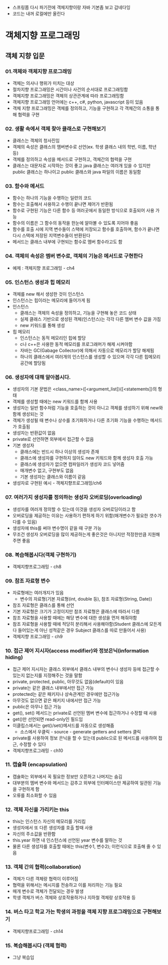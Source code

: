 - 스프링쫌 다시 파기전에 객체지향이랑 자바 기본좀 보고 갑네다잉
- 코드는 내꺼 로컬에만 올린다

# 객체지향 프로그래밍

## 객체 지향 입문

### 01.객체와 객체지향 프로그래밍
- 객체는 의사나 행위가 미치는 대상
- 절차지향 프로그래밍은 시간이나 사건의 순서대로 프로그래밍함
- 객체지향 프로그래밍은 객체의 상관관계에 따라 프로그래밍함
- 객체지향 프로그래밍 언어에는 c++, c#, python, javascript 등이 있음
- 객체 지향 프로그래밍은 객체를 정의하고, 기능을 구현하고 각 객체간의 소통을 통해 협력을 구현

### 02. 생활 속에서 객체 찾아 클래스로 구현해보기
- 클래스는 객체의 청사진임
- 객체의 속성은 클래스의 맴버변수로 선언(ex. 학생 클래스 내의 학번, 이름, 학년 등)
- 객체를 정의하고 속성을 메서드로 구현하고, 객체간의 협력을 구현
- 클래스는 대문자로 시작하는 것이 좋고 java 클래스는 여러개 있을 수 있지만 public 클래스는 하나이고 public 클래스와 java 파일의 이름은 동일함

### 03. 함수와 메서드
- 함수는 하나의 기능을 수행하는 일련의 코드
- 함수는 호출해서 사용하고 수행이 끝나면 제어가 반환됨
- 함수로 구현된 기능은 다른 함수 등 여러곳에서 동일한 방식으로 호출되어 사용 가능
- 함수의 이름은 그 함수의 동작을 한눈에 알아볼 수 있도록 지어야 좋음
- 함수를 호출 시에 지역 변수들이 스택에 저장되고 함수를 호출하며, 함수가 끝나면 다시 스택에 저장된 지역변수들이 반환된다
- 메서드는 클래스 내부에 구현되는 함수로 멤버 함수라고도 함

### 04. 객체의 속성은 멤버 변수로, 객체의 기능은 메서드로 구현한다
- 예제 : 객체지향 프로그래밍 - ch4

### 05. 인스턴스 생성과 힙 메모리
- 객체를 new 해서 생성한 것이 인스턴스
- 인스턴스는 힙이라는 메모리에 들어가게 됨
- 인스턴스
  - 클래스는 객체의 속성을 정의하고, 기능을 구현해 놓은 코드 상태
  - 실제 클래스 기반으로 생성된 객체(인스턴스)는 각각 다른 멤버 변수 값을 가짐
  - new 키워드를 통해 생성
- 힙 메모리
  - 인스턴스는 동적 메모리인 힙에 할당
  - c나 c++은 사용한 동적 메모리를 프로그래머가 해제 시켜야함
  - 자바는 GC(Gabage Collector)에 의해서 자동으로 메모리가 할당 해제됨
  - 하나의 클래스에서 여러개의 인스턴스를 생성할 수 있으며 각각 다른 힙메모리 공간에 할당됨

### 06. 생성자에 대해 알아봅시다.
- 생성자의 기본 문법은 <class_name>([<argument_list]){[<statements]}의 형태
- 객체를 생성할 때에는 new 키워드를 함께 사용
- 생성자는 일반 함수처럼 기능을 호출하는 것이 아니고 객체를 생성하기 위해 new와 함께 생성되는 것
- 객체가 생성될 때 변수나 상수를 초기화하거나 다른 초기화 기능을 수행하는 메서드가 호출됨
- 생성자는 반환값이 없음
- private로 선언하면 외부에서 접근할 수 없음
- 기본 생성자
  - 클래스에는 반드시 하나 이상의 생성자 존재
  - 클래스에 생성자를 구현하지 않아도 new 키워드와 함께 생성자 호출 가능
  - 클래스에 생성자가 없으면 컴파일러가 생성자 코드 넣어줌
  - 매개변수 없고, 구현부도 없음
  - 기본 생성자는 클래스와 이름이 같음
- 생성자로 구현된 예시 - 객체지향프로그래밍/ch6

### 07. 여러가지 생성자를 정의하는 생성자 오버로딩(overloading)
- 생성자를 여러개 정의할 수 있는데 이것을 생성자 오버로딩이라고 함
- 오버로딩을 제공하는 이유는 사용하기 편하게 하기 위함(매개변수가 필요한 갯수가 다를 수 있음)
- 생성자에 this를 써야 변수명이 같을 때 구분 가능
- 무조건 생성자 오버로딩을 많이 제공하는게 좋은것은 아니지만 적정한만큼 지원해주면 좋음

### 08. 복습해봅시다(객체 구현하기)
- 객체지향프로그래밍 - ch8

### 09. 참조 자료형 변수
- 자료형에는 여러개지가 있음
  - 변수의 자료형(기본 자료형(int, double 등), 참조 자료형(String, Date))
- 참조 자료형은 클래스를 통해 선언
- 기본 자료형은 크기가 고정이지만 참조 자료형은 클래스에 따라서 다름
- 참조 자료형을 사용할 때에는 해당 변수에 대한 생성을 먼저 해줘야함
- 참조 자료형을 사용할 때에 적당히 분리해서 사용해야함(Student 클래스에 모든게 다 들어있는게 아닌 성적같은 경우 Subject 클래스를 따로 만들어서 사용)
- 객체지향 프로그래밍 - ch9

### 10. 접근 제어 지시자(access modifier)와 정보은닉(information hiding)
- 접근 제어 지시자는 클래스 외부에서 클래스 내부의 변수나 생성자 등에 접근할 수 있는지 없는지를 지정해주는 것을 말함
- private, protected, public, 아무것도 없음(default)이 있음
- private는 같은 클래스 내부에서만 접근 가능
- protected는 같은 패키지나 상속관계인 경우에만 접근가능
- 아무것도 없으면 같은 패키지 내에서만 접근 가능
- public은 아무나 접근 가능
- get(), set() 메서드는 private로 선언된 멤버 변수에 접근하거나 수정할 때 사용
- get()만 선언되면 read-only인 필드임
- 이클립스에서는 get()/set()메서드를 자동으로 생성해줌
  - 소스에서 우클릭 - source - generate getters and setters 클릭
- private를 사용하여 정보 은닉을 할 수 있는데 public으로 된 메서드를 사용하여 접근, 수정할 수 있다
- 객체지향프로그래밍 - ch10

### 11. 캡슐화 (encapsulation)
- 캡슐화는 외부에서 꼭 필요한 정보만 오픈하고 나머지는 숨김
- 대부분의 멤버 변수와 메서드는 감추고 외부에 인터페이스만 제공하여 일관된 기능을 구현하게 함
- 오류를 최소화할 수 있음

### 12. 객체 자신을 가리키는 this
- this는 인스턴스 자신의 메모리를 가리킴
- 생성자에서 또 다른 생성자를 호출 할때 사용
- 자신의 주소값을 반환함
- this.year 하면 내 인스턴스에 선언된 year 변수를 말하는 것
- 물론 다른 생성자를 호출할 때에는 this(변수1, 변수2); 이런식으로 호출해 줄 수 있음

### 13. 객체 간의 협력(collaboration)
- 객체가 다른 객체랑 협력이 이루어짐
- 협력을 위해서는 메시지를 전송하고 이를 처리하는 기능 필요
- 매개 변수로 객체가 전달되는 경우 발생
- 학생 객체가 버스 객체와 상호작용하거나 지하철 객체랑 상호작용 등

### 14. 버스 타고 학교 가는 학생의 과정을 객체 지향 프로그래밍으로 구현해보기
- 객체지향프로그래밍 - ch14

### 15. 복습해봅시다 (객체 협력)
- 그냥 복습임
